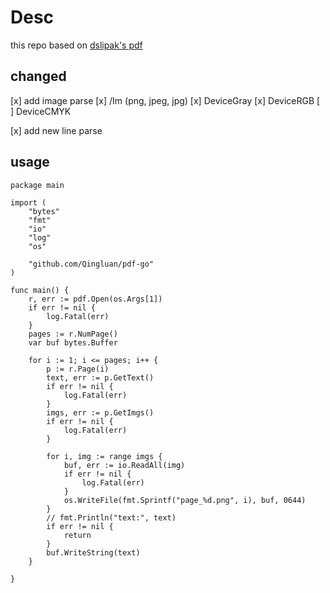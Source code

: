 # Desc

this repo  based on [dslipak's pdf](https://github.com/dslipak/pdf)

## changed

 [x] add image parse
    [x] /Im (png, jpeg, jpg)
    [x] DeviceGray 
    [x] DeviceRGB
    [ ] DeviceCMYK

 [x] add new line parse

## usage 

```golang
package main

import (
	"bytes"
	"fmt"
	"io"
	"log"
	"os"

	"github.com/Qingluan/pdf-go"
)

func main() {
	r, err := pdf.Open(os.Args[1])
	if err != nil {
		log.Fatal(err)
	}
	pages := r.NumPage()
	var buf bytes.Buffer

	for i := 1; i <= pages; i++ {
		p := r.Page(i)
		text, err := p.GetText()
		if err != nil {
			log.Fatal(err)
		}
		imgs, err := p.GetImgs()
		if err != nil {
			log.Fatal(err)
		}

		for i, img := range imgs {
			buf, err := io.ReadAll(img)
			if err != nil {
				log.Fatal(err)
			}
			os.WriteFile(fmt.Sprintf("page_%d.png", i), buf, 0644)
		}
		// fmt.Println("text:", text)
		if err != nil {
			return
		}
		buf.WriteString(text)
	}

}

```